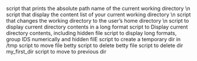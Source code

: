 script that prints the absolute path name of the current working directory \n
script that display the content list of your current working directory \n
script that changes the working directory to the user’s home directory \n
script to display current directory contents in a long format 
script to Display current directory contents, including hidden file
script to display long formats, group IDS numerically and hidden filE
script to create a temporary dir in /tmp
script to move file betty
script to delete betty file
script to delete dir my_first_dir
script to move to previous dir
